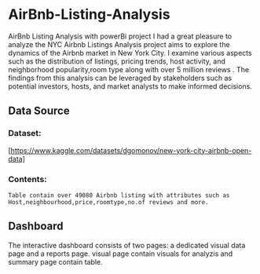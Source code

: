 # AirBnb-Listing-Analysis
AirBnb Listing Analysis with powerBi project 
I had a great pleasure to analyze the NYC Airbnb Listings Analysis project aims to explore the dynamics of the Airbnb market in New York City. I  examine various aspects such as the distribution of listings, pricing trends, host activity, and neighborhood popularity,room type along with over 5 million reviews . The findings from this analysis can be leveraged by stakeholders such as potential investors, hosts, and market analysts to make informed decisions.

## Data Source
### Dataset:
[https://www.kaggle.com/datasets/dgomonov/new-york-city-airbnb-open-data]
### Contents: 
    Table contain over 49080 Airbnb listing with attributes such as Host,neighbourhood,price,roomtype,no.of reviews and more.
## Dashboard
The interactive dashboard consists of two pages: a dedicated visual data page and a reports page. visual page contain visuals for analyzis and summary page contain table.


    





